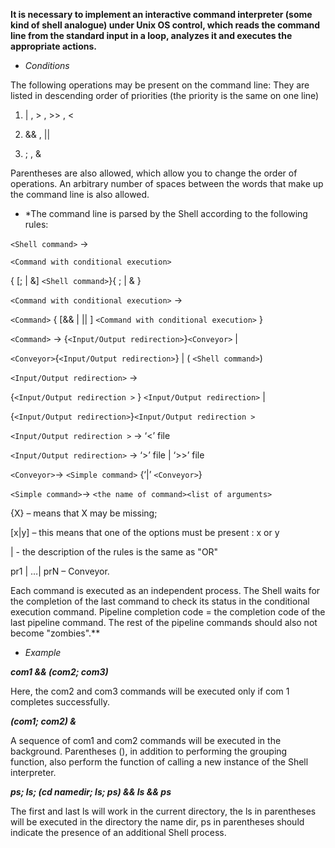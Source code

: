 **It is necessary to implement an interactive command
interpreter (some kind of shell analogue) under Unix OS control, which reads the command
line from the standard input in a loop, analyzes it and executes the appropriate actions.**

* *Conditions*


The following operations may be present on the command line:
They are listed in descending order of priorities (the priority is the same on one line)


1) | , > , >> , <

2) && , ||

3) ; , &

Parentheses are also allowed, which allow you to change the order of
operations.
An arbitrary number of spaces between
the words that make up the command line is also allowed.

* *The command line is parsed by the Shell according to the following rules:
 
`<Shell command>` →

`<Command with conditional execution>` 

{ [; | &] `<Shell command>`}{ ; | & }

`<Command with conditional execution>` →

`<Command>` { [&& | || ] `<Command with conditional execution>` }

`<Command>` → {`<Input/Output redirection>`}`<Conveyor>` |

`<Conveyor>`{`<Input/Output redirection>`} | ( `<Shell command>`)

`<Input/Output redirection>` →

{`<Input/Output redirection >` } `<Input/Output redirection>` |

{`<Input/Output redirection>`}`<Input/Output redirection >`

`<Input/Output redirection >` → ‘<’ file

`<Input/Output redirection>` → ‘>’ file | ‘>>’ file

`<Conveyor>`→ `<Simple command>` {‘|’ `<Conveyor>`}

`<Simple command>`→ `<the name of command><list of arguments>`

{X} – means that X may be missing;

[x|y] – this means that one of the options must be present : x or y

| - the description of the rules is the same as "OR"

pr1 | …| prN – Conveyor.

Each command is executed as an independent process. The Shell waits for the completion of the last command to check its status in the conditional execution command.
Pipeline completion code = the completion code of the last pipeline command. The rest
of the pipeline commands should also not become "zombies".**

* *Example*

***com1 && (com2; com3)***

Here, the com2 and com3 commands will be executed only if com 1 completes successfully.

***(com1; com2) &***

A sequence of com1 and com2 commands will be executed in the background.
Parentheses (), in addition to performing the grouping function, also perform the function of calling
a new instance of the Shell interpreter.

***ps; ls; (cd namedir; ls; ps) && ls && ps***

The first and last ls will work in the current directory, the ls in parentheses will be executed in the directory
the name dir, ps in parentheses should indicate the presence of an additional Shell process.
